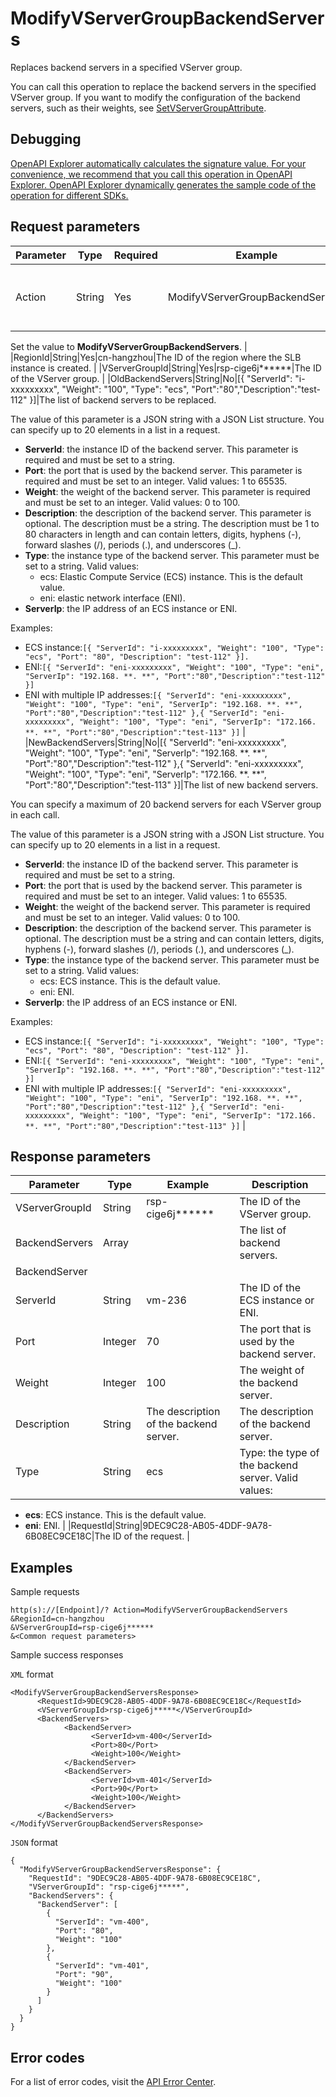 # ModifyVServerGroupBackendServers

Replaces backend servers in a specified VServer group.

You can call this operation to replace the backend servers in the specified VServer group. If you want to modify the configuration of the backend servers, such as their weights, see [SetVServerGroupAttribute](~~35217~~).

## Debugging

[OpenAPI Explorer automatically calculates the signature value. For your convenience, we recommend that you call this operation in OpenAPI Explorer. OpenAPI Explorer dynamically generates the sample code of the operation for different SDKs.](https://api.aliyun.com/#product=Slb&api=ModifyVServerGroupBackendServers&type=RPC&version=2014-05-15)

## Request parameters

|Parameter|Type|Required|Example|Description|
|---------|----|--------|-------|-----------|
|Action|String|Yes|ModifyVServerGroupBackendServers|The operation that you want to perform.

 Set the value to **ModifyVServerGroupBackendServers**. |
|RegionId|String|Yes|cn-hangzhou|The ID of the region where the SLB instance is created. |
|VServerGroupId|String|Yes|rsp-cige6j\*\*\*\*\*\*|The ID of the VServer group. |
|OldBackendServers|String|No|\[\{ "ServerId": "i-xxxxxxxxx", "Weight": "100", "Type": "ecs", "Port":"80","Description":"test-112" \}\]|The list of backend servers to be replaced.

 The value of this parameter is a JSON string with a JSON List structure. You can specify up to 20 elements in a list in a request.

 -   **ServerId**: the instance ID of the backend server. This parameter is required and must be set to a string.
-   **Port**: the port that is used by the backend server. This parameter is required and must be set to an integer. Valid values: 1 to 65535.
-   **Weight**: the weight of the backend server. This parameter is required and must be set to an integer. Valid values: 0 to 100.
-   **Description**: the description of the backend server. This parameter is optional. The description must be a string. The description must be 1 to 80 characters in length and can contain letters, digits, hyphens \(-\), forward slashes \(/\), periods \(.\), and underscores \(\_\).
-   **Type**: the instance type of the backend server. This parameter must be set to a string. Valid values:
    -   ecs: Elastic Compute Service \(ECS\) instance. This is the default value.
    -   eni: elastic network interface \(ENI\).
-   **ServerIp**: the IP address of an ECS instance or ENI.

 Examples:

 -   ECS instance:`[{ "ServerId": "i-xxxxxxxxx", "Weight": "100", "Type": "ecs", "Port": "80", "Description": "test-112" }].`
-   ENI:`[{ "ServerId": "eni-xxxxxxxxx", "Weight": "100", "Type": "eni", "ServerIp": "192.168. **. **", "Port":"80","Description":"test-112" }]`
-   ENI with multiple IP addresses:`[{ "ServerId": "eni-xxxxxxxxx", "Weight": "100", "Type": "eni", "ServerIp": "192.168. **. **", "Port":"80","Description":"test-112" },{ "ServerId": "eni-xxxxxxxxx", "Weight": "100", "Type": "eni", "ServerIp": "172.166. **. **", "Port":"80","Description":"test-113" }]` |
|NewBackendServers|String|No|\[\{ "ServerId": "eni-xxxxxxxxx", "Weight": "100", "Type": "eni", "ServerIp": "192.168. \*\*. \*\*", "Port":"80","Description":"test-112" \},\{ "ServerId": "eni-xxxxxxxxx", "Weight": "100", "Type": "eni", "ServerIp": "172.166. \*\*. \*\*", "Port":"80","Description":"test-113" \}\]|The list of new backend servers.

 You can specify a maximum of 20 backend servers for each VServer group in each call.

 The value of this parameter is a JSON string with a JSON List structure. You can specify up to 20 elements in a list in a request.

 -   **ServerId**: the instance ID of the backend server. This parameter is required and must be set to a string.
-   **Port**: the port that is used by the backend server. This parameter is required and must be set to an integer. Valid values: 1 to 65535.
-   **Weight**: the weight of the backend server. This parameter is required and must be set to an integer. Valid values: 0 to 100.
-   **Description**: the description of the backend server. This parameter is optional. The description must be a string and can contain letters, digits, hyphens \(-\), forward slashes \(/\), periods \(.\), and underscores \(\_\).
-   **Type**: the instance type of the backend server. This parameter must be set to a string. Valid values:
    -   ecs: ECS instance. This is the default value.
    -   eni: ENI.
-   **ServerIp**: the IP address of an ECS instance or ENI.

 Examples:

 -   ECS instance:`[{ "ServerId": "i-xxxxxxxxx", "Weight": "100", "Type": "ecs", "Port": "80", "Description": "test-112" }].`
-   ENI:`[{ "ServerId": "eni-xxxxxxxxx", "Weight": "100", "Type": "eni", "ServerIp": "192.168. **. **", "Port":"80","Description":"test-112" }]`
-   ENI with multiple IP addresses:`[{ "ServerId": "eni-xxxxxxxxx", "Weight": "100", "Type": "eni", "ServerIp": "192.168. **. **", "Port":"80","Description":"test-112" },{ "ServerId": "eni-xxxxxxxxx", "Weight": "100", "Type": "eni", "ServerIp": "172.166. **. **", "Port":"80","Description":"test-113" }]` |

## Response parameters

|Parameter|Type|Example|Description|
|---------|----|-------|-----------|
|VServerGroupId|String|rsp-cige6j\*\*\*\*\*\*|The ID of the VServer group. |
|BackendServers|Array| |The list of backend servers. |
|BackendServer| | | |
|ServerId|String|vm-236|The ID of the ECS instance or ENI. |
|Port|Integer|70|The port that is used by the backend server. |
|Weight|Integer|100|The weight of the backend server. |
|Description|String|The description of the backend server.|The description of the backend server. |
|Type|String|ecs|Type: the type of the backend server. Valid values:

 -   **ecs**: ECS instance. This is the default value.
-   **eni**: ENI. |
|RequestId|String|9DEC9C28-AB05-4DDF-9A78-6B08EC9CE18C|The ID of the request. |

## Examples

Sample requests

```
http(s)://[Endpoint]/? Action=ModifyVServerGroupBackendServers
&RegionId=cn-hangzhou
&VServerGroupId=rsp-cige6j******
&<Common request parameters>
```

Sample success responses

`XML` format

```
<ModifyVServerGroupBackendServersResponse>
      <RequestId>9DEC9C28-AB05-4DDF-9A78-6B08EC9CE18C</RequestId>
	  <VServerGroupId>rsp-cige6j*****</VServerGroupId>
	  <BackendServers>
		    <BackendServer>
			      <ServerId>vm-400</ServerId>
			      <Port>80</Port>
			      <Weight>100</Weight>
		    </BackendServer>
		    <BackendServer>
			      <ServerId>vm-401</ServerId>
			      <Port>90</Port>
			      <Weight>100</Weight>
		    </BackendServer>
	  </BackendServers>
</ModifyVServerGroupBackendServersResponse>
```

`JSON` format

```
{
  "ModifyVServerGroupBackendServersResponse": {
    "RequestId": "9DEC9C28-AB05-4DDF-9A78-6B08EC9CE18C",
    "VServerGroupId": "rsp-cige6j*****",
    "BackendServers": {
      "BackendServer": [
        {
          "ServerId": "vm-400",
          "Port": "80",
          "Weight": "100"
        },
        {
          "ServerId": "vm-401",
          "Port": "90",
          "Weight": "100"
        }
      ]
    }
  }
}
```

## Error codes

For a list of error codes, visit the [API Error Center](https://error-center.alibabacloud.com/status/product/Slb).

